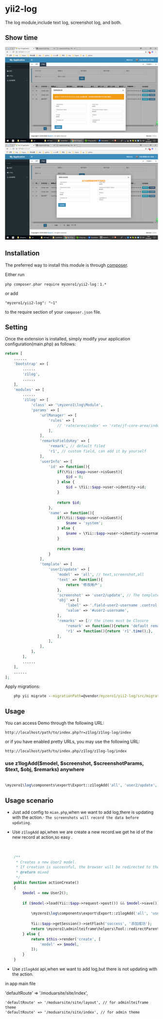 yii2-log
========================

The log module,include text log, screenshot log, and both.

Show time
------------

![](https://github.com/myzero1/show-time/blob/master/yii2-log/screenshot/1.png)
![](https://github.com/myzero1/show-time/blob/master/yii2-log/screenshot/2.png)

Installation
------------

The preferred way to install this module is through [composer](http://getcomposer.org/download/).

Either run

```
php composer.phar require myzero1/yii2-log：1.*
```

or add

```
"myzero1/yii2-log": "~1"
```

to the require section of your `composer.json` file.



Setting
-----

Once the extension is installed, simply modify your application configuration(main.php) as follows:

```php
return [
    ......
    'bootstrap' => [
        ......
        'z1log',
        ......
    ],
    'modules' => [
        ......
        'z1log' => [
            'class' => '\myzero1\log\Module',    
            'params' => [
                'urlManager' => [
                    'rules' => [
                        // 'rate/area/index' => 'rate/jf-core-area/index',
                    ],
                ],
                'remarksFieldsKey' => [
                    'remark', // default filed
                    'r1', // custom field, can add it by yourself
                ],
                'userInfo' => [
                    'id' => function(){
                        if(\Yii::$app->user->isGuest){
                            $id = 0;
                        } else {
                            $id = \Yii::$app->user->identity->id;
                        }

                        return $id;
                    },
                    'name' => function(){
                        if(\Yii::$app->user->isGuest){
                            $name = 'system';
                        } else {
                            $name = \Yii::$app->user->identity->username;
                        }
                        
                        return $name;
                    }
                ],
                'template' => [
                    'user2/update' => [
                        'model' => 'all', // text,screenshot,all
                        'text' => function(){
                            return '修改用户'; 
                        },
                        'screenshot' => 'user2/update', // The template of screenshot
                        'obj' => [
                            'label' => '.field-user2-username .control-label',
                            'value' => '#user2-username',
                        ],
                        'remarks' => [// the items must be Closure
                            'remark' => function(){return 'default remark'.time();},
                            'r1' => function(){return 'r1'.time();},
                        ],
                    ],
                ],
            ],
        ],
        ......
    ],
    ......
];
```

Apply migrations:

```cmd
    php yii migrate --migrationPath=@vendor/myzero1/yii2-log/src/migrations
```

Usage
-----


You can access Demo through the following URL:

```
http://localhost/path/to/index.php?r=z1log/z1log-log/index
```

or if you have enabled pretty URLs, you may use the following URL:

```
http://localhost/path/to/index.php/z1log/z1log-log/index
```

### use z1logAdd($model, $screenshot, $screenshotParams, $text, $obj, $remarks) anywhere ###

```php

\myzero1\log\components\export\Export::z1logAdd('all', 'user2/update', ['id'=>$model->id], 'create user', sprintf('username:%s', $model->username), ['remark'=>'this is a remark']);

```

Usage scenario
----

* Just add config to ` mian.php `,when we want to add log,there is updating with the action.· ` The screenshots will record the data before updating. `

* Use ` z1logAdd ` api,when we are create a new record.we get he id of the new record at action,so easy
.

```PHP 


    /**
     * Creates a new User2 model.
     * If creation is successful, the browser will be redirected to the 'view' page.
     * @return mixed
     */
    public function actionCreate()
    {
        $model = new User2();

        if ($model->load(Yii::$app->request->post()) && $model->save()) {
            
            \myzero1\log\components\export\Export::z1logAdd('all', 'user2/update', ['id'=>$model->id], 'create user', sprintf('username:%s', $model->username), '');

            Yii::$app->getSession()->setFlash('success', '添加成功');
            return \myzero1\adminlteiframe\helpers\Tool::redirectParent(['index']);
        } else {
            return $this->render('create', [
                'model' => $model,
            ]);
        }
    }

```

* Use ` z1logAdd ` api,when we want to add log,but there is not updating with the action.


in app main file

'defaultRoute' => '/moduarsite/site/index',



    'defaultRoute' => '/moduarsite/site/layout', // for adminlteiframe theme
    'defaultRoute' => '/moduarsite/site/index', // for admin theme